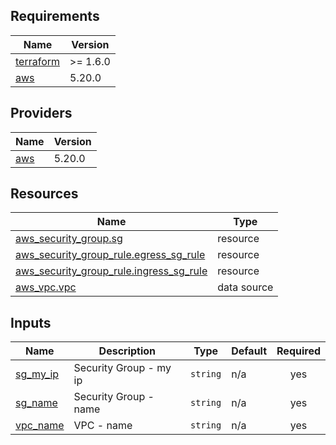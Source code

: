 <!-- BEGIN_TF_DOCS -->
## Requirements

| Name | Version |
|------|---------|
| <a name="requirement_terraform"></a> [terraform](#requirement\_terraform) | >= 1.6.0 |
| <a name="requirement_aws"></a> [aws](#requirement\_aws) | 5.20.0 |

## Providers

| Name | Version |
|------|---------|
| <a name="provider_aws"></a> [aws](#provider\_aws) | 5.20.0 |

## Resources

| Name | Type |
|------|------|
| [aws_security_group.sg](https://registry.terraform.io/providers/hashicorp/aws/5.20.0/docs/resources/security_group) | resource |
| [aws_security_group_rule.egress_sg_rule](https://registry.terraform.io/providers/hashicorp/aws/5.20.0/docs/resources/security_group_rule) | resource |
| [aws_security_group_rule.ingress_sg_rule](https://registry.terraform.io/providers/hashicorp/aws/5.20.0/docs/resources/security_group_rule) | resource |
| [aws_vpc.vpc](https://registry.terraform.io/providers/hashicorp/aws/5.20.0/docs/data-sources/vpc) | data source |

## Inputs

| Name | Description | Type | Default | Required |
|------|-------------|------|---------|:--------:|
| <a name="input_sg_my_ip"></a> [sg\_my\_ip](#input\_sg\_my\_ip) | Security Group - my ip | `string` | n/a | yes |
| <a name="input_sg_name"></a> [sg\_name](#input\_sg\_name) | Security Group - name | `string` | n/a | yes |
| <a name="input_vpc_name"></a> [vpc\_name](#input\_vpc\_name) | VPC - name | `string` | n/a | yes |
<!-- END_TF_DOCS -->
